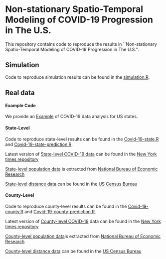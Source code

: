 # Non-stationary Spatio-Temporal Modeling of COVID-19 Progression in The U.S.
This repository contains code to reproduce the results in ``Non-stationary Spatio-Temporal Modeling of COVID-19 Progression in The U.S.''.

## Simulation

Code to reproduce simulation results can be found in the [simulation.R](simulation.R). 

## Real data

#### Example Code
We provide an [Example](Example.pdf) of COVID-19 data analysis for US states.

#### State-Level 

Code to reproduce state-level results can be found in the [Covid-19-state.R](Covid-19-state.R)  and [Covid-19-state-prediction.R](Covid-19-state-prediction.R). 

Latest version of [State-level COVID-19 data](states-05-07.csv) can be found in the [New York times repository](https://raw.githubusercontent.com/nytimes/covid-19-data/master/us-states.csv)


[State-level population data](co-est2019-alldata.csv) is extracted from [National Bureau of Economic Research](https://www2.census.gov/programs-surveys/popest/datasets/2010-2019/counties/totals/co-est2019-alldata.csv)


[State-level distance data](sf12010statedistancemiles.csv) can be found in the [US Census Bureau](http://data.nber.org/distance/2010/sf1/state/sf12010statedistancemiles.csv)


#### County-Level 

Code to reproduce county-level results can be found in the [Covid-19-county.R](Covid-19-county.R)  and [Covid-19-county-prediction.R](Covid-19-county-prediction.R). 

Latest version of [County-level  COVID-19](counties-05-12.csv) data can be found in the [New York times repository](https://raw.githubusercontent.com/nytimes/covid-19-data/master/us-counties.csv)


[County-level population data](co-est2019-alldata.csv)is extracted from [National Bureau of Economic Research](https://www2.census.gov/programs-surveys/popest/datasets/2010-2019/counties/totals/co-est2019-alldata.csv)


[County-level distance data](sf12010countydistance100miles.csv) can be found in the [US Census Bureau](http://data.nber.org/distance/2010/sf1/county/sf12010countydistance100miles.csv)

